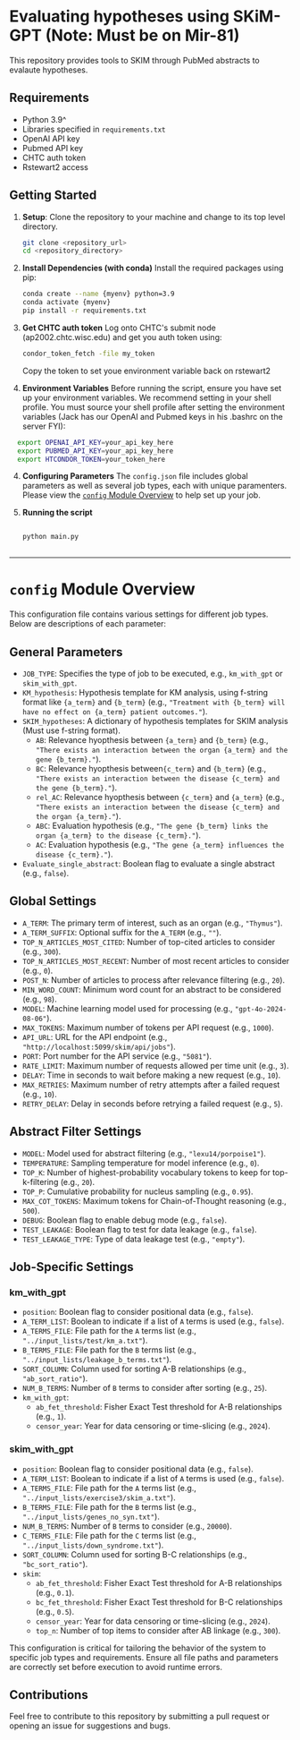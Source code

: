 # Evaluating hypotheses using SKiM-GPT (Note: Must be on Mir-81)
This repository provides tools to SKIM through PubMed abstracts to evalaute hypotheses.


 ## Requirements

 - Python 3.9^
 - Libraries specified in `requirements.txt`
 - OpenAI API key
 - Pubmed API key
 - CHTC auth token
 - Rstewart2 access

 ## Getting Started

 1. **Setup**:
    Clone the repository to your machine and change to its top level directory. 

    ```bash
    git clone <repository_url>
    cd <repository_directory>
    ```

 2. **Install Dependencies (with conda)**
    Install the required packages using pip:
    ```bash
    conda create --name {myenv} python=3.9
    conda activate {myenv}
    pip install -r requirements.txt
    ```
3. **Get CHTC auth token**
   Log onto CHTC's submit node (ap2002.chtc.wisc.edu) and get you auth token using:
   ```bash
   condor_token_fetch -file my_token
   ```
   Copy the token to set youe environment variable back on rstewart2
   
3. **Environment Variables**
   Before running the script, ensure you have set up your environment variables. We recommend setting in your shell profile. You must source your shell profile after setting 
   the environment variables (Jack has our OpenAI and Pubmed keys in his .bashrc on the server FYI):
   
  ```bash
    export OPENAI_API_KEY=your_api_key_here
    export PUBMED_API_KEY=your_api_key_here
    export HTCONDOR_TOKEN=your_token_here
   ```

4. **Configuring Parameters**
The `config.json` file includes global parameters as well as several job types, each with unique paramenters. Please view the [`config` Module Overview](#config-overview) to help set up your job.

5. **Running the script**

   ```bash
   
   python main.py
 
   ```
----------------------------------------------------------------------------------------------------------------------------------------------------------------------------------------------
<a name="config-overview"></a>
# `config` Module Overview

This configuration file contains various settings for different job types. Below are descriptions of each parameter:

## General Parameters

- `JOB_TYPE`: Specifies the type of job to be executed, e.g., `km_with_gpt` or `skim_with_gpt`.
- `KM_hypothesis`: Hypothesis template for KM analysis, using f-string format like `{a_term}` and `{b_term}` (e.g., `"Treatment with {b_term} will have no effect on {a_term} patient outcomes."`).
- `SKIM_hypotheses`: A dictionary of hypothesis templates for SKIM analysis (Must use f-string format).
  - `AB`: Relevance hyopthesis between `{a_term}` and `{b_term}` (e.g., `"There exists an interaction between the organ {a_term} and the gene {b_term}."`).
  - `BC`: Relevance hyopthesis between`{c_term}` and `{b_term}` (e.g., `"There exists an interaction between the disease {c_term} and the gene {b_term}."`).
  - `rel_AC`: Relevance hyopthesis between `{c_term}` and `{a_term}` (e.g., `"There exists an interaction between the disease {c_term} and the organ {a_term}."`).
  - `ABC`: Evaluation hypothesis (e.g., `"The gene {b_term} links the organ {a_term} to the disease {c_term}."`).
  - `AC`: Evaluation hypothesis (e.g., `"The gene {a_term} influences the disease {c_term}."`).
- `Evaluate_single_abstract`: Boolean flag to evaluate a single abstract (e.g., `false`).

## Global Settings

- `A_TERM`: The primary term of interest, such as an organ (e.g., `"Thymus"`).
- `A_TERM_SUFFIX`: Optional suffix for the `A_TERM` (e.g., `""`).
- `TOP_N_ARTICLES_MOST_CITED`: Number of top-cited articles to consider (e.g., `300`).
- `TOP_N_ARTICLES_MOST_RECENT`: Number of most recent articles to consider (e.g., `0`).
- `POST_N`: Number of articles to process after relevance filtering (e.g., `20`).
- `MIN_WORD_COUNT`: Minimum word count for an abstract to be considered (e.g., `98`).
- `MODEL`: Machine learning model used for processing (e.g., `"gpt-4o-2024-08-06"`).
- `MAX_TOKENS`: Maximum number of tokens per API request (e.g., `1000`).
- `API_URL`: URL for the API endpoint (e.g., `"http://localhost:5099/skim/api/jobs"`).
- `PORT`: Port number for the API service (e.g., `"5081"`).
- `RATE_LIMIT`: Maximum number of requests allowed per time unit (e.g., `3`).
- `DELAY`: Time in seconds to wait before making a new request (e.g., `10`).
- `MAX_RETRIES`: Maximum number of retry attempts after a failed request (e.g., `10`).
- `RETRY_DELAY`: Delay in seconds before retrying a failed request (e.g., `5`).

## Abstract Filter Settings

- `MODEL`: Model used for abstract filtering (e.g., `"lexu14/porpoise1"`).
- `TEMPERATURE`: Sampling temperature for model inference (e.g., `0`).
- `TOP_K`: Number of highest-probability vocabulary tokens to keep for top-k-filtering (e.g., `20`).
- `TOP_P`: Cumulative probability for nucleus sampling (e.g., `0.95`).
- `MAX_COT_TOKENS`: Maximum tokens for Chain-of-Thought reasoning (e.g., `500`).
- `DEBUG`: Boolean flag to enable debug mode (e.g., `false`).
- `TEST_LEAKAGE`: Boolean flag to test for data leakage (e.g., `false`).
- `TEST_LEAKAGE_TYPE`: Type of data leakage test (e.g., `"empty"`).

## Job-Specific Settings

### km_with_gpt

- `position`: Boolean flag to consider positional data (e.g., `false`).
- `A_TERM_LIST`: Boolean to indicate if a list of `A` terms is used (e.g., `false`).
- `A_TERMS_FILE`: File path for the `A` terms list (e.g., `"../input_lists/test/km_a.txt"`).
- `B_TERMS_FILE`: File path for the `B` terms list (e.g., `"../input_lists/leakage_b_terms.txt"`).
- `SORT_COLUMN`: Column used for sorting A-B relationships (e.g., `"ab_sort_ratio"`).
- `NUM_B_TERMS`: Number of `B` terms to consider after sorting (e.g., `25`).
- `km_with_gpt`:
  - `ab_fet_threshold`: Fisher Exact Test threshold for A-B relationships (e.g., `1`).
  - `censor_year`: Year for data censoring or time-slicing (e.g., `2024`).

### skim_with_gpt

- `position`: Boolean flag to consider positional data (e.g., `false`).
- `A_TERM_LIST`: Boolean to indicate if a list of `A` terms is used (e.g., `false`).
- `A_TERMS_FILE`: File path for the `A` terms list (e.g., `"../input_lists/exercise3/skim_a.txt"`).
- `B_TERMS_FILE`: File path for the `B` terms list (e.g., `"../input_lists/genes_no_syn.txt"`).
- `NUM_B_TERMS`: Number of `B` terms to consider (e.g., `20000`).
- `C_TERMS_FILE`: File path for the `C` terms list (e.g., `"../input_lists/down_syndrome.txt"`).
- `SORT_COLUMN`: Column used for sorting B-C relationships (e.g., `"bc_sort_ratio"`).
- `skim`:
  - `ab_fet_threshold`: Fisher Exact Test threshold for A-B relationships (e.g., `0.1`).
  - `bc_fet_threshold`: Fisher Exact Test threshold for B-C relationships (e.g., `0.5`).
  - `censor_year`: Year for data censoring or time-slicing (e.g., `2024`).
  - `top_n`: Number of top items to consider after AB linkage (e.g., `300`).

This configuration is critical for tailoring the behavior of the system to specific job types and requirements. Ensure all file paths and parameters are correctly set before execution to avoid runtime errors.
## Contributions
Feel free to contribute to this repository by submitting a pull request or opening an issue for suggestions and bugs.
